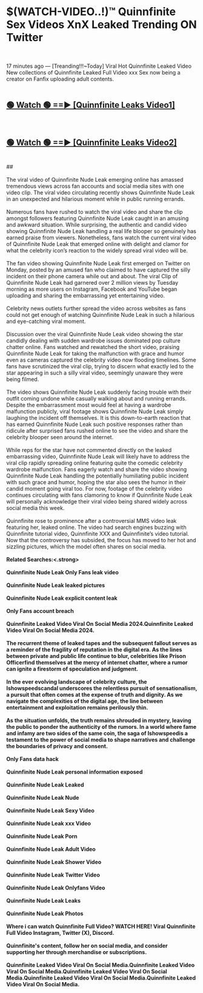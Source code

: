 # $(WATCH-VIDEO..!)™ Quinnfinite Sex Videos XnX Leaked Trending ON Twitter<br>
<br>

17 minutes ago — [Treanding!!!~Today] Viral Hot Quinnfinite Leaked Video New collections of Quinnfinite Leaked Full Video xxx Sex now being a creator on Fanfix uploading adult contents.
<br>
 <br>

##  <a href="https://best2vid.blogspot.com?title=Quinnfinite">🟢 Watch 🟢 ==► [Quinnfinite Leaks Video1]</a><br>
  <br>

##  <a href="https://best2vid.blogspot.com?title=Quinnfinite">🟢 Watch 🟢 ==► [Quinnfinite Leaks Video2]</a><br>
  <br>
  ##
  <br>
  <br>
The viral video of Quinnfinite Nude Leak emerging online has amassed tremendous views across fan accounts and social media sites with one video clip. The viral video circulating recently shows Quinnfinite Nude Leak in an unexpected and hilarious moment while in public running errands.
<br><br>
Numerous fans have rushed to watch the viral video and share the clip amongst followers featuring Quinnfinite Nude Leak caught in an amusing and awkward situation. While surprising, the authentic and candid video showing Quinnfinite Nude Leak handling a real life blooper so genuinely has earned praise from viewers. Nonetheless, fans watch the current viral video of Quinnfinite Nude Leak that emerged online with delight and clamor for what the celebrity icon’s reaction to the widely spread viral video will be.
<br><br>
The fan video showing Quinnfinite Nude Leak first emerged on Twitter on Monday, posted by an amused fan who claimed to have captured the silly incident on their phone camera while out and about. The viral Clip of Quinnfinite Nude Leak had garnered over 2 million views by Tuesday morning as more users on Instagram, Facebook and YouTube began uploading and sharing the embarrassing yet entertaining video.
<br><br>
Celebrity news outlets further spread the video across websites as fans could not get enough of watching Quinnfinite Nude Leak in such a hilarious and eye-catching viral moment.
<br><br>
Discussion over the viral Quinnfinite Nude Leak video showing the star candidly dealing with sudden wardrobe issues dominated pop culture chatter online. Fans watched and rewatched the short video, praising Quinnfinite Nude Leak for taking the malfunction with grace and humor even as cameras captured the celebrity video now flooding timelines. Some fans have scrutinized the viral clip, trying to discern what exactly led to the star appearing in such a silly viral video, seemingly unaware they were being filmed.
<br><br>
The video shows Quinnfinite Nude Leak suddenly facing trouble with their outfit coming undone while casually walking about and running errands. Despite the embarrassment most would feel at having a wardrobe malfunction publicly, viral footage shows Quinnfinite Nude Leak simply laughing the incident off themselves. It is this down-to-earth reaction that has earned Quinnfinite Nude Leak such positive responses rather than ridicule after surprised fans rushed online to see the video and share the celebrity blooper seen around the internet.
<br><br>
While reps for the star have not commented directly on the leaked embarrassing video, Quinnfinite Nude Leak will likely have to address the viral clip rapidly spreading online featuring quite the comedic celebrity wardrobe malfunction. Fans eagerly watch and share the video showing Quinnfinite Nude Leak handling the potentially humiliating public incident with such grace and humor, hoping the star also sees the humor in their candid moment going viral too. For now, footage of the celebrity video continues circulating with fans clamoring to know if Quinnfinite Nude Leak will personally acknowledge their viral video being shared widely across social media this week.
<br><br>
Quinnfinite rose to prominence after a controversial MMS video leak featuring her, leaked online. The video had search engines buzzing with Quinnfinite tutorial video, Quinnfinite XXX and Quinnfinite’s video tutorial. Now that the controversy has subsided, the focus has moved to her hot and sizzling pictures, which the model often shares on social media.
<br><br>
<strong>Related Searches:<.strong>
<br><br>
Quinnfinite Nude Leak Only Fans leak video
<br><br>
Quinnfinite Nude Leak leaked pictures
<br><br>
Quinnfinite Nude Leak explicit content leak
<br><br>
Only Fans account breach
<br><br>
Quinnfinite Leaked Video Viral On Social Media 2024.Quinnfinite Leaked Video Viral On Social Media 2024.
<br><br>
The recurrent theme of leaked tapes and the subsequent fallout serves as a reminder of the fragility of reputation in the digital era. As the lines between private and public life continue to blur, celebrities like Prison Officerfind themselves at the mercy of internet chatter, where a rumor can ignite a firestorm of speculation and judgment.
<br><br>
In the ever evolving landscape of celebrity culture, the Ishowspeedscandal underscores the relentless pursuit of sensationalism, a pursuit that often comes at the expense of truth and dignity. As we navigate the complexities of the digital age, the line between entertainment and exploitation remains perilously thin.
<br><br>
As the situation unfolds, the truth remains shrouded in mystery, leaving the public to ponder the authenticity of the rumors. In a world where fame and infamy are two sides of the same coin, the saga of Ishowspeedis a testament to the power of social media to shape narratives and challenge the boundaries of privacy and consent.
<br><br>
Only Fans data hack
<br><br>
Quinnfinite Nude Leak personal information exposed
<br><br>
Quinnfinite Nude Leak Leaked
<br><br>
Quinnfinite Nude Leak Nude
<br><br>
Quinnfinite Nude Leak Sexy Video
<br><br>
Quinnfinite Nude Leak xxx Video
<br><br>
Quinnfinite Nude Leak Porn
<br><br>
Quinnfinite Nude Leak Adult Video
<br><br>
Quinnfinite Nude Leak Shower Video
<br><br>
Quinnfinite Nude Leak Twitter Video
<br><br>
Quinnfinite Nude Leak Onlyfans Video
<br><br>
Quinnfinite Nude Leak Leaks
<br><br>
Quinnfinite Nude Leak Photos
<br><br>
Where i can watch Quinnfinite Full Video? WATCH HERE! Viral Quinnfinite Full Video Instagram, Twitter (X), Discord.
<br><br>
Quinnfinite's content, follow her on social media, and consider supporting her through merchandise or subscriptions.
<br><br>
Quinnfinite Leaked Video Viral On Social Media.Quinnfinite Leaked Video Viral On Social Media.Quinnfinite Leaked Video Viral On Social Media.Quinnfinite Leaked Video Viral On Social Media.Quinnfinite Leaked Video Viral On Social Media.